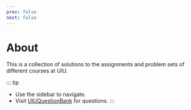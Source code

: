 ```yaml
---
prev: false
next: false
---
```


# About

This is a collection of solutions to the assignments and problem sets
of different courses at UIU.

::: tip
- Use the sidebar to navigate.
- Visit [UIUQuestionBank](https://nurulalamador.github.io/UIUQuestionBank/) for questions.
:::

